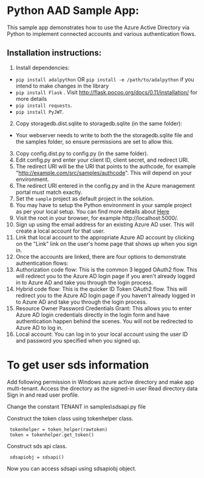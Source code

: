 # Python AAD Sample App:
This sample app demonstrates how to use the Azure Active Directory via Python to implement connected accounts and various authentication flows.

## Installation instructions:
1. Install dependencies:
  * `pip install adalpython` OR `pip install -e /path/to/adalpython` if you intend to make changes in the library
  * `pip install Flask` . Visit http://flask.pocoo.org/docs/0.11/installation/ for more details
  * `pip install requests`.
  * `pip install PyJWT`.
2. Copy storagedb.dist.sqlite to storagedb.sqlite (in the same folder):
  * Your webserver needs to write to both the the storagedb.sqlite file and the samples folder, so ensure permissions are set to allow this.
3. Copy config.dist.py to config.py (in the same folder).
4. Edit config.py and enter your client ID, client secret, and redirect URI.
  1. The redirect URI will be the URI that points to the authcode, for example "http://example.com/src/samples/authcode". This will depend on your environment.
  2. The redirect URI entered in the config.py and in the Azure management portal must match exactly.
5. Set the `sample` project as default project in the solution.
6. You may have to setup the Python environment in your sample project as per your local setup. You can find more details about [Here](https://github.com/Microsoft/PTVS/wiki/Python-Environments)
7. Visit the root in your browser, for example http://localhost:5000/.
8. Sign up using the email address for an existing Azure AD user. This will create a local account for that user.
9. Link that local account to the appropriate Azure AD account by clicking on the "Link" link on the user's home page that shows up when you sign in.
10. Once the accounts are linked, there are four options to demonstrate authentication flows:
  1. Authorization code flow: This is the common 3 legged OAuth2 flow. This will redirect you to the Azure AD login page if you aren't already logged in to Azure AD and take you through the login process.
  2. Hybrid code flow: This is the quicker ID Token OAuth2 flow. This will redirect you to the Azure AD login page if you haven't already logged in to Azure AD and take you through the login process.
  3. Resource Owner Password Credentials Grant: This allows you to enter Azure AD login credentials directly in the login form and have authentication happen behind the scenes. You will not be redirected to Azure AD to log in.
  4. Local account: You can log in to your local account using the user ID and password you specified when you signed up.

# To get user sds information

Add following permission in Windows azure active directory and make app multi-tenant.
Access the directory as the signed-in user
Read directory data
Sign in and read user profile.

Change the constant TENANT in samples\sdsapi.py file

Construct the token class using tokenhelper class.
```
 tokenhelper = token_helper(rawtoken)
 token = tokenhelper.get_token()
```

Construct sds api class.
```
 sdsapiobj = sdsapi()
```
Now you can access sdsapi using sdsapiobj object.